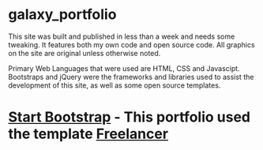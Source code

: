 # galaxy_portfolio

This site was built and published in less than a week and needs some tweaking. It features both my own code and open source code. All graphics on the site are original unless otherwise noted.

Primary Web Languages that were used are HTML, CSS and Javascipt. Bootstraps and jQuery were the frameworks and libraries used to assist the development of this site, as well as some open source templates.

# [Start Bootstrap](http://startbootstrap.com/) - This portfolio used the template [Freelancer](http://startbootstrap.com/template-overviews/freelancer/)
